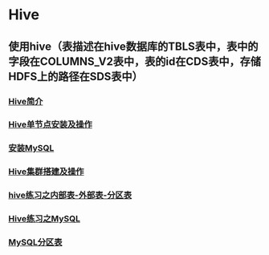 # Hive

## 使用hive（表描述在hive数据库的TBLS表中，表中的字段在COLUMNS_V2表中，表的id在CDS表中，存储HDFS上的路径在SDS表中）

### [Hive简介](https://github.com/sunnyandgood/BigData/blob/master/Hive/Hive简介.md)
### [Hive单节点安装及操作](https://github.com/sunnyandgood/BigData/blob/master/Hive/Hive单节点安装及操作.md)
### [安装MySQL](https://github.com/sunnyandgood/BigData/blob/master/Hive/安装MySQL.md)
### [Hive集群搭建及操作](https://github.com/sunnyandgood/BigData/blob/master/Hive/Hive集群搭建及操作.md)
### [hive练习之内部表-外部表-分区表](https://github.com/sunnyandgood/BigData/blob/master/Hive/hive练习之内部表-外部表-分区表.md)
### [Hive练习之MySQL](https://github.com/sunnyandgood/BigData/blob/master/Hive/Hive练习之MySQL.md)
### [MySQL分区表](https://github.com/sunnyandgood/BigData/blob/master/Hive/MySQL分区表.md)
